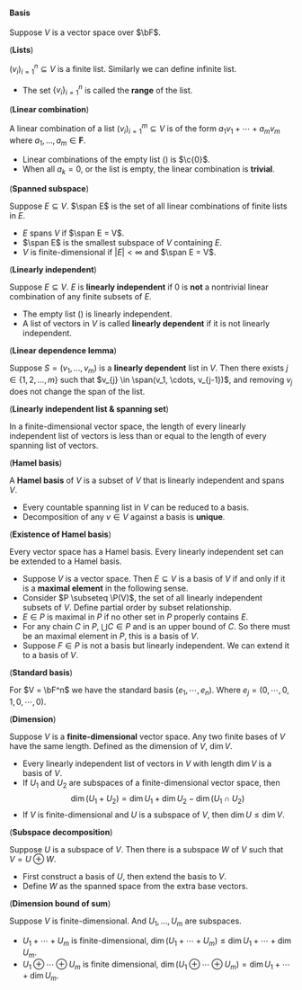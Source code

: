 #### Basis

Suppose $V$ is a vector space over $\bF$.

(**Lists**)

$(v_{i})_{i = 1}^n \subseteq V$ is a finite list. Similarly we can define infinite list.

- The set $\{v_i\}_{i = 1}^n$ is called the **range** of the list.

(**Linear combination**)

A linear combination of a list $(v_i)_{i = 1}^m \subseteq V$ is of the form $a_{1} v_{1}+\cdots+a_{m} v_{m}$ where $a_{1}, \ldots, a_{m} \in \mathbf{F}$.
- Linear combinations of the empty list $()$ is $\c{0}$.
- When all $a_k = 0$, or the list is empty, the linear combination is **trivial**.

(**Spanned subspace**)

Suppose $E \subseteq V$. $\span E$ is the set of all linear combinations of finite lists in $E$.

- $E$ spans $V$ if $\span E = V$.
- $\span E$ is the smallest subspace of $V$ containing $E$.
- $V$ is finite-dimensional if $|E| < \infty$ and $\span E = V$.

(**Linearly independent**)

Suppose $E \subseteq V$. $E$ is **linearly independent** if $0$ is **not** a nontrivial linear combination of any finite subsets of $E$.

- The empty list $()$ is linearly independent.
- A list of vectors in $V$ is called **linearly dependent** if it is not linearly independent.

(**Linear dependence lemma**)

Suppose $S = (v_{1}, \ldots, v_{m})$ is a **linearly dependent** list in $V .$ Then there exists $j \in\{1,2, \ldots, m\}$ such that $v_{j} \in \span(v_1, \cdots, v_{j-1})$, and removing $v_j$ does not change the span of the list.

(**Linearly independent list & spanning set**)

In a finite-dimensional vector space, the length of every linearly independent list of vectors is less than or equal to the length of every spanning list of vectors.

(**Hamel basis**)

A **Hamel basis** of $V$ is a subset of $V$ that is linearly independent and spans $V$.

- Every countable spanning list in $V$ can be reduced to a basis.
- Decomposition of any $v \in V$ against a basis is **unique**.

(**Existence of Hamel basis**)

Every vector space has a Hamel basis. Every linearly independent set can be extended to a Hamel basis.

- Suppose $V$ is a vector space. Then $E \subseteq V$ is a basis of $V$ if and only if it is a **maximal element** in the following sense.
- Consider $P \subseteq \P(V)$, the set of all linearly independent subsets of $V$. Define partial order by subset relationship.
- $E \in P$ is maximal in $P$ if no other set in $P$ properly contains $E$.
- For any chain $C$ in $P$, $\bigcup C \in P$ and is an upper bound of $C$. So there must be an maximal element in $P$, this is a basis of $V$.
- Suppose $F \in P$ is not a basis but linearly independent. We can extend it to a basis of $V$.

(**Standard basis**)

For $V = \bF^n$ we have the standard basis $(e_1, \cdots, e_n)$. Where $e_j = (0, \cdots, 0, 1, 0, \cdots, 0)$.

(**Dimension**)

Suppose $V$ is a **finite-dimensional** vector space. Any two finite bases of $V$ have the same length. Defined as the dimension of $V$, $\dim V$.
- Every linearly independent list of vectors in $V$ with length $\operatorname{dim} V$ is a basis of $V$.
- If $U_{1}$ and $U_{2}$ are subspaces of a finite-dimensional vector space, then $$\operatorname{dim}\left(U_{1}+U_{2}\right)=\operatorname{dim} U_{1}+\operatorname{dim} U_{2}-\operatorname{dim}\left(U_{1} \cap U_{2}\right)$$
- If $V$ is finite-dimensional and $U$ is a subspace of $V,$ then $\operatorname{dim} U \leq \operatorname{dim} V$.

(**Subspace decomposition**)

Suppose $U$ is a subspace of $V$. Then there is a subspace $W$ of $V$ such that $V=U \oplus W$.
- First construct a basis of $U$, then extend the basis to $V$.
- Define $W$ as the spanned space from the extra base vectors.

(**Dimension bound of sum**)

Suppose $V$ is finite-dimensional. And $U_{1}, \ldots, U_{m}$ are subspaces.

- $U_{1}+\cdots+U_{m}$ is finite-dimensional, $\dim(U_{1}+\cdots+U_{m}) \le \dim U_{1}+\cdots +\dim U_{m}$.
- $U_{1} \oplus \cdots \oplus U_{m}$ is finite dimensional, $\dim (U_{1} \oplus \cdots \oplus U_{m})=\dim U_{1}+\cdots+\dim U_{m}$.
